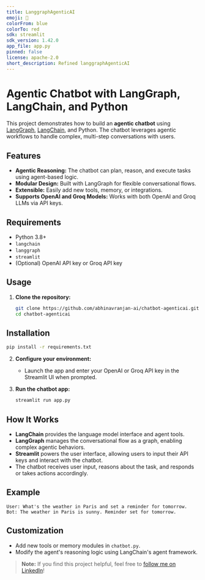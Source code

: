 ```yaml
---
title: LanggraphAgenticAI
emoji: 🐨
colorFrom: blue	
colorTo: red
sdk: streamlit
sdk_version: 1.42.0
app_file: app.py	
pinned: false	
license: apache-2.0
short_description: Refined langgraphAgenticAI
---
```


# Agentic Chatbot with LangGraph, LangChain, and Python

This project demonstrates how to build an **agentic chatbot** using [LangGraph](https://github.com/langchain-ai/langgraph), [LangChain](https://github.com/langchain-ai/langchain), and Python. The chatbot leverages agentic workflows to handle complex, multi-step conversations with users.

## Features

- **Agentic Reasoning:** The chatbot can plan, reason, and execute tasks using agent-based logic.
- **Modular Design:** Built with LangGraph for flexible conversational flows.
- **Extensible:** Easily add new tools, memory, or integrations.
- **Supports OpenAI and Groq Models:** Works with both OpenAI and Groq LLMs via API keys.

## Requirements

- Python 3.8+
- `langchain`
- `langgraph`
- `streamlit`
- (Optional) OpenAI API key or Groq API key

## Usage

1. **Clone the repository:**
    ```bash
    git clone https://github.com/abhinavranjan-ai/chatbot-agenticai.git
    cd chatbot-agenticai

## Installation

```bash
pip install -r requirements.txt
```


2. **Configure your environment:**
    - Launch the app and enter your OpenAI or Groq API key in the Streamlit UI when prompted.

3. **Run the chatbot app:**
    ```bash
    streamlit run app.py
    ```

## How It Works

- **LangChain** provides the language model interface and agent tools.
- **LangGraph** manages the conversational flow as a graph, enabling complex agentic behaviors.
- **Streamlit** powers the user interface, allowing users to input their API keys and interact with the chatbot.
- The chatbot receives user input, reasons about the task, and responds or takes actions accordingly.

## Example

```
User: What's the weather in Paris and set a reminder for tomorrow.
Bot: The weather in Paris is sunny. Reminder set for tomorrow.
```

## Customization

- Add new tools or memory modules in `chatbot.py`.
- Modify the agent's reasoning logic using LangChain's agent framework.


> **Note:** If you find this project helpful, feel free to [follow me on LinkedIn](https://www.linkedin.com/in/abhinav-ranjan-ai/)!
